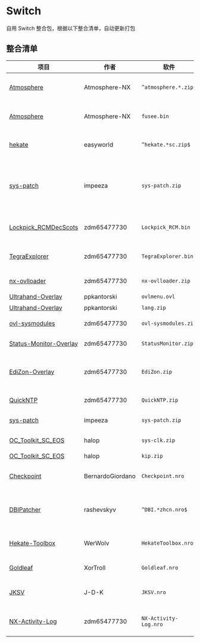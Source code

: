 # Switch
自用 Switch 整合包，根据以下整合清单，自动更新打包

## 整合清单

| 项目 | 作者 | 软件 | 版本 | 更新日期 | 存放路径 | 备注 |
| --- | --- | --- | --- | --- | --- | --- |
| [Atmosphere](https://github.com/Atmosphere-NX/Atmosphere) | Atmosphere-NX | `^atmosphere.*.zip$` | `1.9.5` | 20250930 | `switch_sdcard` | 大气层，Switch 系统破解核心 |
| [Atmosphere](https://github.com/Atmosphere-NX/Atmosphere) | Atmosphere-NX | `fusee.bin` | `1.9.5` | 20250930 | `switch_sdcard/bootloader/payloads/fusee.bin` | 大气层，Switch 系统破解核心 |
| [hekate](https://github.com/easyworld/hekate) | easyworld | `^hekate.*sc.zip$` | `v6.3.1` | 20250529 | `switch_sdcard` | bootloader 程序，用来启动大气层 |
| [sys-patch](https://github.com/impeeza/sys-patch) | impeeza | `sys-patch.zip` | `v1.5.6` | 20250505 | `switch_sdcard` | 外挂的大气层签名补丁，依赖 Tesla，替代 sigpatch |
| [Lockpick_RCMDecScots](https://github.com/zdm65477730/Lockpick_RCMDecScots) | zdm65477730 | `Lockpick_RCM.bin` | `1.9.15.0` | 20250516 | `switch_sdcard/bootloader/payloads/Lockpick_RCM.bin` | 主机系统的密钥提取工具 |
| [TegraExplorer](https://github.com/zdm65477730/TegraExplorer) | zdm65477730 | `TegraExplorer.bin` | `v4.2.0` | 20250516 | `switch_sdcard/bootloader/payloads/TegraExplorer.bin` | Hekate 下的文件管理工具 |
| [nx-ovlloader](https://github.com/zdm65477730/nx-ovlloader) | zdm65477730 | `nx-ovlloader.zip` | `1.0.7` | 20250801 | `switch_sdcard` | Tesla 启动器 |
| [Ultrahand-Overlay](https://github.com/ppkantorski/Ultrahand-Overlay) | ppkantorski | `ovlmenu.ovl` | `v2.1.3` | 20251001 | `switch_sdcard/switch/.overlays/ovlmenu.ovl` | Tesla 菜单 |
| [Ultrahand-Overlay](https://github.com/ppkantorski/Ultrahand-Overlay) | ppkantorski | `lang.zip` | `v2.1.3` | 20251001 | `switch_sdcard/config/ultrahand/lang` | Tesla 菜单 |
| [ovl-sysmodules](https://github.com/zdm65477730/ovl-sysmodules) | zdm65477730 | `ovl-sysmodules.zip` | `v1.3.1` | 20250801 | `switch_sdcard` | Tesla 系统管理 |
| [Status-Monitor-Overlay](https://github.com/zdm65477730/Status-Monitor-Overlay) | zdm65477730 | `StatusMonitor.zip` | `v1.2.2` | 20250906 | `switch_sdcard` | Tesla 系统监视器 |
| [EdiZon-Overlay](https://github.com/zdm65477730/EdiZon-Overlay) | zdm65477730 | `EdiZon.zip` | `v1.0.8` | 20250801 | `switch_sdcard` | Tesla 金手指游戏修改，含 NRO |
| [QuickNTP](https://github.com/zdm65477730/QuickNTP) | zdm65477730 | `QuickNTP.zip` | `v1.5.1` | 20250801 | `switch_sdcard` | Tesla 时间同步工具 |
| [sys-patch](https://github.com/impeeza/sys-patch) | impeeza | `sys-patch.zip` | `v1.5.6` | 20250505 | `switch_sdcard` | Tesla 系统补丁 |
| [OC_Toolkit_SC_EOS](https://github.com/halop/OC_Toolkit_SC_EOS) | halop | `sys-clk.zip` | `1.6.9` | 20251001 | `switch_sdcard` | Tesla 超频插件 |
| [OC_Toolkit_SC_EOS](https://github.com/halop/OC_Toolkit_SC_EOS) | halop | `kip.zip` | `1.6.9` | 20251001 | `switch_sdcard/atmosphere/kips` | 超频组件 |
| [Checkpoint](https://github.com/BernardoGiordano/Checkpoint) | BernardoGiordano | `Checkpoint.nro` | `v3.10.1` | 20250622 | `switch_sdcard/switch/Checkpoint/Checkpoint.nro` | 游戏存档管理工具（NRO） |
| [DBIPatcher](https://github.com/rashevskyv/DBIPatcher) | rashevskyv | `^DBI.*zhcn.nro$` | `dbi-810-f218a0f` | 20250926 | `switch_sdcard/switch/DBI/DBI.nro` | 游戏安装，存档管理和文件传输工具（NRO） |
| [Hekate-Toolbox](https://github.com/WerWolv/Hekate-Toolbox) | WerWolv | `HekateToolbox.nro` | `v4.0.3` | 20230417 | `switch_sdcard/switch/HekateToolbox/HekateToolbox.nro` | 深海工具箱，插件管理（NRO） |
| [Goldleaf](https://github.com/XorTroll/Goldleaf) | XorTroll | `Goldleaf.nro` | `1.1.1` | 20250610 | `switch_sdcard/switch/Goldleaf/Goldleaf.nro` | 文件管理工具（NRO） |
| [JKSV](https://github.com/J-D-K/JKSV) | J-D-K | `JKSV.nro` | `09/13/2025` | 20250914 | `switch_sdcard/switch/JKSV/JKSV.nro` | 游戏存档管理工具（NRO） |
| [NX-Activity-Log](https://github.com/zdm65477730/NX-Activity-Log) | zdm65477730 | `NX-Activity-Log.nro` | `v1.5.7` | 20250429 | `switch_sdcard/switch/NX-Activity-Log/NX-Activity-Log.nro` | 游戏游玩时间记录工具（NRO） |

